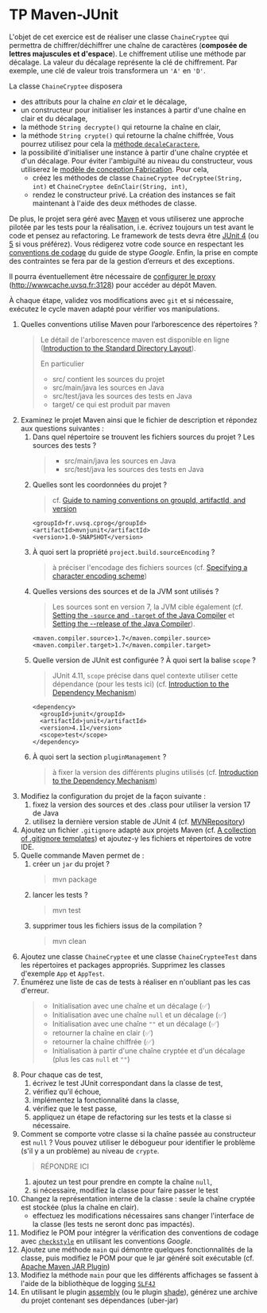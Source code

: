 # TP Maven-JUnit
L'objet de cet exercice est de réaliser une classe `ChaineCryptee` qui permettra de chiffrer/déchiffrer une chaîne de caractères (**composée de lettres majuscules et d'espace**).
Le chiffrement utilise une méthode par décalage.
La valeur du décalage représente la clé de chiffrement.
Par exemple, une clé de valeur trois transformera un `'A'` en `'D'`.

La classe `ChaineCryptee` disposera
* des attributs pour la chaîne *en clair* et le décalage,
* un constructeur pour initialiser les instances à partir d'une chaîne en clair et du décalage,
* la méthode `String decrypte()` qui retourne la chaîne en clair,
* la méthode `String crypte()` qui retourne la chaîne chiffrée,
Vous pourrez utilisez pour cela la [méthode `decaleCaractere`](https://gist.github.com/hal91190/4f3a0941e652e82a5e1c572834d97827),
* la possibilité d'initialiser une instance à partir d'une chaîne cryptée et d'un décalage.
Pour éviter l'ambiguïté au niveau du constructeur, vous utiliserez le [modèle de conception Fabrication](http://fr.wikipedia.org/wiki/Fabrique_%28patron_de_conception%29#Autres_avantages_et_variantes).
Pour cela,
    * créez les méthodes de classe `ChaineCryptee deCryptee(String, int)` et `ChaineCryptee deEnClair(String, int)`,
    * rendez le constructeur privé.
La création des instances se fait maintenant à l'aide des deux méthodes de classe.

De plus, le projet sera géré avec [Maven](https://maven.apache.org/) et vous utiliserez une approche pilotée par les tests pour la réalisation, i.e. écrivez toujours un test avant le code et pensez au refactoring.
Le framework de tests devra être [JUnit 4](https://junit.org/junit4/) (ou [5](https://junit.org/junit5/) si vous préférez).
Vous rédigerez votre code source en respectant les [conventions de codage](https://google.github.io/styleguide/javaguide.html) du guide de stype _Google_.
Enfin, la prise en compte des contraintes se fera par de la gestion d’erreurs et des exceptions.

Il pourra éventuellement être nécessaire de [configurer le proxy](http://maven.apache.org/guides/mini/guide-proxies.html) (http://wwwcache.uvsq.fr:3128) pour accéder au dépôt Maven.

À chaque étape, validez vos modifications avec `git` et si nécessaire, exécutez le cycle maven adapté pour vérifier vos manipulations.

1.  Quelles conventions utilise Maven pour l’arborescence des répertoires ?
    > Le détail de l'arborescence maven est disponible en ligne ([Introduction to the Standard Directory Layout](https://maven.apache.org/guides/introduction/introduction-to-the-standard-directory-layout.html)).
    > 
    > En particulier
    > * src/ contient les sources du projet
    > * src/main/java les sources en Java
    > * src/test/java les sources des tests en Java
    > * target/ ce qui est produit par maven
1.  Examinez le projet Maven ainsi que le fichier de description et répondez aux questions suivantes :
    1.  Dans quel répertoire se trouvent les fichiers sources du projet ? Les sources des tests ?
        > * src/main/java les sources en Java
        > * src/test/java les sources des tests en Java
    1. Quelles sont les coordonnées du projet ?
        > cf. [Guide to naming conventions on groupId, artifactId, and version](https://maven.apache.org/guides/mini/guide-naming-conventions.html) 
        ```
        <groupId>fr.uvsq.cprog</groupId>
        <artifactId>mvnjunit</artifactId>
        <version>1.0-SNAPSHOT</version>
        ```
    1. À quoi sert la propriété `project.build.sourceEncoding` ?
        > à préciser l'encodage des fichiers sources (cf. [Specifying a character encoding scheme](https://maven.apache.org/plugins/maven-resources-plugin/examples/encoding.html))
    1. Quelles versions des sources et de la JVM sont utilisés ?
        > Les sources sont en version 7, la JVM cible également (cf. [Setting the `-source` and `-target` of the Java Compiler](https://maven.apache.org/plugins/maven-compiler-plugin/examples/set-compiler-source-and-target.html) et [Setting the --release of the Java Compiler](https://maven.apache.org/plugins/maven-compiler-plugin/examples/set-compiler-release.html)).
        ```
        <maven.compiler.source>1.7</maven.compiler.source>
        <maven.compiler.target>1.7</maven.compiler.target>
        ```
    1. Quelle version de JUnit est configurée ? À quoi sert la balise `scope` ?
        > JUnit 4.11, `scope` précise dans quel contexte utiliser cette dépendance (pour les tests ici) (cf. [Introduction to the Dependency Mechanism](https://maven.apache.org/guides/introduction/introduction-to-dependency-mechanism.html))
        ```
        <dependency>
          <groupId>junit</groupId>
          <artifactId>junit</artifactId>
          <version>4.11</version>
          <scope>test</scope>
        </dependency>
        ```
    1. À quoi sert la section `pluginManagement` ?
        > à fixer la version des différents plugins utilisés (cf. [Introduction to the Dependency Mechanism](https://maven.apache.org/guides/introduction/introduction-to-dependency-mechanism.html))
1.  Modifiez la configuration du projet de la façon suivante :
    1.  fixez la version des sources et des .class pour utiliser la version 17 de Java
    1.  utilisez la dernière version stable de JUnit 4 (cf. [MVNRepository](https://mvnrepository.com/))
1.  Ajoutez un fichier `.gitignore` adapté aux projets Maven (cf. [A collection of .gitignore templates](https://github.com/github/gitignore)) et ajoutez-y les fichiers et répertoires de votre IDE.
1.  Quelle commande Maven permet de :
    1.  créer un `jar` du projet ?
        > mvn package
    1. lancer les tests ?
        > mvn test
    1. supprimer tous les fichiers issus de la compilation ?
        > mvn clean
1.  Ajoutez une classe `ChaineCryptee` et une classe `ChaineCrypteeTest` dans les répertoires et packages appropriés.
    Supprimez les classes d'exemple `App` et `AppTest`.
1.  Énumérez une liste de cas de tests à réaliser en n'oubliant pas les cas d'erreur.
    > * Initialisation avec une chaîne et un décalage (✅)
    > * Initialisation avec une chaîne `null` et un décalage (✅)
    > * Initialisation avec une chaîne `""` et un décalage (✅)
    > * retourner la chaîne en clair (✅)
    > * retourner la chaîne chiffrée (✅)
    > * Initialisation à partir d'une chaîne cryptée et d'un décalage (plus les cas `null` et `""`)
1.  Pour chaque cas de test,
    1. écrivez le test JUnit correspondant dans la classe de test,
    1. vérifiez qu’il échoue,
    1. implémentez la fonctionnalité dans la classe,
    1. vérifiez que le test passe,
    1. appliquez un étape de refactoring sur les tests et la classe si nécessaire.
1.  Comment se comporte votre classe si la chaîne passée au constructeur est `null` ?
Vous pouvez utiliser le débogueur pour identifier le problème (s'il y a un problème) au niveau de `crypte`.
    > RÉPONDRE ICI
    1. ajoutez un test pour prendre en compte la chaîne `null`,
    1. si nécessaire, modifiez la classe pour faire passer le test
1. Changez la représentation interne de la classe : seule la chaîne cryptée est stockée (plus la chaîne en clair).
    * effectuez les modifications nécessaires sans changer l'interface de la classe (les tests ne seront donc pas impactés).
1.  Modifiez le POM pour intégrer la vérification des conventions de codage avec [`checkstyle`](http://maven.apache.org/plugins/maven-checkstyle-plugin/) en utilisant les conventions _Google_.
1.  Ajoutez une méthode `main` qui démontre quelques fonctionnalités de la classe, puis modifiez le POM pour que le jar généré soit exécutable (cf. [Apache Maven JAR Plugin](https://maven.apache.org/plugins/maven-jar-plugin/index.html))
1.  Modifiez la méthode `main` pour que les différents affichages se fassent à l'aide de la bibliothèque de logging [`SLF4J`](http://www.slf4j.org/)
1. En utilisant le plugin [assembly](https://maven.apache.org/plugins/maven-assembly-plugin/) (ou le plugin [shade](https://maven.apache.org/plugins/maven-shade-plugin/)), générez une archive du projet contenant ses dépendances (uber-jar)
